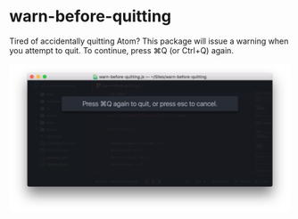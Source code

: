 # warn-before-quitting

Tired of accidentally quitting Atom? This package will issue a warning when you attempt to quit. To continue, press ⌘Q (or Ctrl+Q) again.

![](https://raw.githubusercontent.com/nathanbuchar/atom-warn-before-quitting/master/screenshots/screenshot.png)
